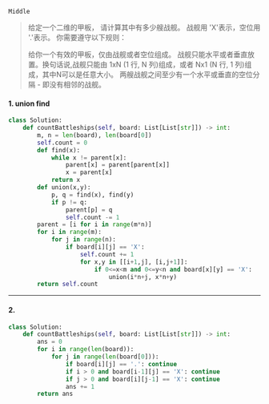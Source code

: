 `Middle`

> 给定一个二维的甲板， 请计算其中有多少艘战舰。 战舰用 'X'表示，空位用 '.'表示。 你需要遵守以下规则：
>
> 给你一个有效的甲板，仅由战舰或者空位组成。
> 战舰只能水平或者垂直放置。换句话说,战舰只能由 1xN (1 行, N 列)组成，或者 Nx1 (N 行, 1 列)组成，其中N可以是任意大小。
> 两艘战舰之间至少有一个水平或垂直的空位分隔 - 即没有相邻的战舰。

#### 1. union find

```python
class Solution:
    def countBattleships(self, board: List[List[str]]) -> int:
        m, n = len(board), len(board[0])
        self.count = 0
        def find(x):
            while x != parent[x]:
                parent[x] = parent[parent[x]]
                x = parent[x]
            return x
        def union(x,y):
            p, q = find(x), find(y)
            if p != q:
                parent[p] = q
                self.count -= 1
        parent = [i for i in range(m*n)]
        for i in range(m):
            for j in range(n):
                if board[i][j] == 'X':
                    self.count += 1
                    for x,y in [[i+1,j], [i,j+1]]:
                        if 0<=x<m and 0<=y<n and board[x][y] == 'X':
                            union(i*n+j, x*n+y) 
        return self.count
```



---

#### 2. 

```python
class Solution:
    def countBattleships(self, board: List[List[str]]) -> int:
        ans = 0
        for i in range(len(board)):
            for j in range(len(board[0])):
                if board[i][j] == '.': continue
                if i > 0 and board[i-1][j] == 'X': continue
                if j > 0 and board[i][j-1] == 'X': continue
                ans += 1
        return ans
```


